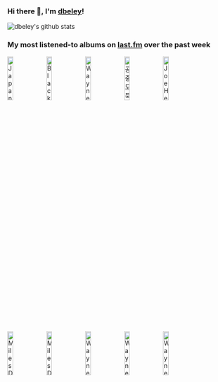 ### Hi there 👋, I'm [dbeley](https://dbeley.ovh/en)!

![dbeley's github stats](https://github-readme-stats.vercel.app/api?username=dbeley)

### My most listened-to albums on [last.fm](https://www.last.fm/user/d_beley) over the past week

[<img src='https://lastfm.freetls.fastly.net/i/u/300x300/a5f2edad7fefdfcf92f573906cca710e.jpg' width='16%' height='16%' alt='Japanese Breakfast - For Melancholy Brunettes (& Sad Women)'>](https://www.last.fm/music/japanese%2bbreakfast/for%2bmelancholy%2bbrunettes%2b%2528%2526%2bsad%2bwomen%2529)&nbsp;
[<img src='https://lastfm.freetls.fastly.net/i/u/300x300/d144b390ae242a2b81a27ac8b8443881.jpg' width='16%' height='16%' alt='Black Country, New Road - Forever Howlong'>](https://www.last.fm/music/black%2bcountry%252c%2bnew%2broad/forever%2bhowlong)&nbsp;
[<img src='https://lastfm.freetls.fastly.net/i/u/300x300/254f8e6ecb5fc5fb63a65fa387090e4f.jpg' width='16%' height='16%' alt='Wayne Shorter - Speak No Evil'>](https://www.last.fm/music/wayne%2bshorter/speak%2bno%2bevil)&nbsp;
[<img src='https://lastfm.freetls.fastly.net/i/u/300x300/e0392e540c8b130565e794f369be701d.jpg' width='16%' height='16%' alt='공중도둑 - 무너지기'>](https://www.last.fm/music/%25ea%25b3%25b5%25ec%25a4%2591%25eb%258f%2584%25eb%2591%2591/%25eb%25ac%25b4%25eb%2584%2588%25ec%25a7%2580%25ea%25b8%25b0)&nbsp;
[<img src='https://lastfm.freetls.fastly.net/i/u/300x300/7658bff0867a48f6c887d46e8e64a614.png' width='16%' height='16%' alt='Joe Henderson - Mode For Joe'>](https://www.last.fm/music/joe%2bhenderson/mode%2bfor%2bjoe)&nbsp;
<br>
[<img src='https://lastfm.freetls.fastly.net/i/u/300x300/890560a10ff1e9f8cc2267dc104dbe1c.jpg' width='16%' height='16%' alt='Miles Davis - Circle In The Round'>](https://www.last.fm/music/miles%2bdavis/circle%2bin%2bthe%2bround)&nbsp;
[<img src='https://lastfm.freetls.fastly.net/i/u/300x300/3082dff4965a9d7bf53d83e5cd3324b2.jpg' width='16%' height='16%' alt='Miles Davis - E.S.P.'>](https://www.last.fm/music/miles%2bdavis/e.s.p.)&nbsp;
[<img src='https://lastfm.freetls.fastly.net/i/u/300x300/e7744ca8fbb913e283ebbdbe5c933ae1.jpg' width='16%' height='16%' alt='Wayne Shorter - Adams Apple'>](https://www.last.fm/music/wayne%2bshorter/adam%2527s%2bapple)&nbsp;
[<img src='https://lastfm.freetls.fastly.net/i/u/300x300/63f6a23cb944454b295d0e1c64823d52.jpg' width='16%' height='16%' alt='Wayne Shorter - JuJu'>](https://www.last.fm/music/wayne%2bshorter/juju)&nbsp;
[<img src='https://lastfm.freetls.fastly.net/i/u/300x300/25d7c1ecacd64b898fa34e9524626f9e.jpg' width='16%' height='16%' alt='Wayne Shorter - Night Dreamer'>](https://www.last.fm/music/wayne%2bshorter/night%2bdreamer)&nbsp;
<br>
